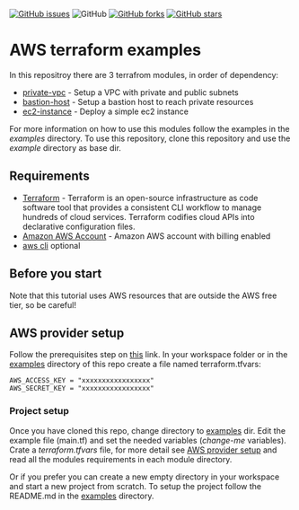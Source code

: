 [![GitHub issues](https://img.shields.io/github/issues/garutilorenzo/aws-terraform-examples)](https://github.com/garutilorenzo/aws-terraform-examples/issues)
![GitHub](https://img.shields.io/github/license/garutilorenzo/aws-terraform-examples)
[![GitHub forks](https://img.shields.io/github/forks/garutilorenzo/aws-terraform-examples)](https://github.com/garutilorenzo/aws-terraform-examples/network)
[![GitHub stars](https://img.shields.io/github/stars/garutilorenzo/aws-terraform-examples)](https://github.com/garutilorenzo/aws-terraform-examples/stargazers)

# AWS terraform examples

In this repositroy there are 3 terrafrom modules, in order of dependency:

* [private-vpc](private-vpc/) - Setup a VPC with private and public subnets
* [bastion-host](bastion-host/) - Setup a bastion host to reach private resources
* [ec2-instance](ec2-instance) - Deploy a simple ec2 instance

For more information on how to use this modules follow the examples in the *examples* directory. To use this repository, clone this repository and use the *example* directory as base dir.

## Requirements

* [Terraform](https://www.terraform.io/) - Terraform is an open-source infrastructure as code software tool that provides a consistent CLI workflow to manage hundreds of cloud services. Terraform codifies cloud APIs into declarative configuration files.
* [Amazon AWS Account](https://aws.amazon.com/it/console/) - Amazon AWS account with billing enabled
* [aws cli](https://aws.amazon.com/cli/) optional

## Before you start

Note that this tutorial uses AWS resources that are outside the AWS free tier, so be careful!

## AWS provider setup

Follow the prerequisites step on [this](https://learn.hashicorp.com/tutorials/terraform/aws-build?in=terraform/aws-get-started) link.
In your workspace folder or in the [examples](examples/) directory of this repo create a file named terraform.tfvars:

```
AWS_ACCESS_KEY = "xxxxxxxxxxxxxxxxx"
AWS_SECRET_KEY = "xxxxxxxxxxxxxxxxx"
```

### Project setup

Once you have cloned this repo, change directory to [examples](examples/) dir. Edit the example file (main.tf) and set the needed variables (*change-me* variables). Crate a *terraform.tfvars* file, for more detail see [AWS provider setup](#aws-provider-setup) and read all the modules requirements in each module directory.

Or if you prefer you can create a new empty directory in your workspace and start a new project from scratch. To setup the project follow the README.md in the [examples](examples/) directory.